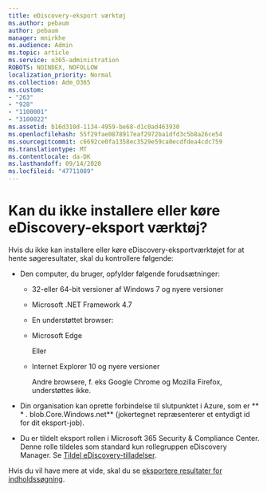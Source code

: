 ```yaml
---
title: eDiscovery-eksport værktøj
ms.author: pebaum
author: pebaum
manager: mnirkhe
ms.audience: Admin
ms.topic: article
ms.service: o365-administration
ROBOTS: NOINDEX, NOFOLLOW
localization_priority: Normal
ms.collection: Adm_O365
ms.custom:
- "263"
- "928"
- "1100001"
- "3100022"
ms.assetid: b16d310d-1134-4959-be68-d1c0ad463930
ms.openlocfilehash: 55f29fae0878917eaf2972ba1dfd3c5b8a26ce54
ms.sourcegitcommit: c6692ce0fa1358ec3529e59ca0ecdfdea4cdc759
ms.translationtype: MT
ms.contentlocale: da-DK
ms.lasthandoff: 09/14/2020
ms.locfileid: "47711089"
---
```

# <a name="cant-install-or-run-the-ediscovery-export-tool"></a>Kan du ikke installere eller køre eDiscovery-eksport værktøj?

Hvis du ikke kan installere eller køre eDiscovery-eksportværktøjet for at hente søgeresultater, skal du kontrollere følgende:
  
- Den computer, du bruger, opfylder følgende forudsætninger:

  - 32-eller 64-bit versioner af Windows 7 og nyere versioner

  - Microsoft .NET Framework 4.7

  - En understøttet browser:

  - Microsoft Edge

    Eller

  - Internet Explorer 10 og nyere versioner

    Andre browsere, f. eks Google Chrome og Mozilla Firefox, understøttes ikke.

- Din organisation kan oprette forbindelse til slutpunktet i Azure, som er ** \* . blob.Core.Windows.net** (jokertegnet repræsenterer et entydigt id for dit eksport-job).

- Du er tildelt eksport rollen i Microsoft 365 Security &amp; Compliance Center. Denne rolle tildeles som standard kun rollegruppen eDiscovery Manager. Se [Tildel eDiscovery-tilladelser](https://docs.microsoft.com/microsoft-365/compliance/assign-ediscovery-permissions).

Hvis du vil have mere at vide, skal du se [eksportere resultater for indholdssøgning](https://docs.microsoft.com/microsoft-365/compliance/export-search-results).
  